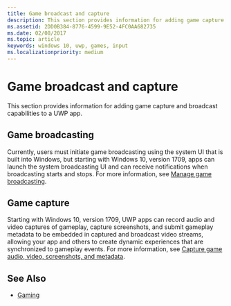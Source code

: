 ```yaml
---
title: Game broadcast and capture
description: This section provides information for adding game capture and broadcast capabilities to a UWP app.
ms.assetid: 2DD0B384-8776-4599-9E52-4FC0AA682735
ms.date: 02/08/2017
ms.topic: article
keywords: windows 10, uwp, games, input
ms.localizationpriority: medium
---
```

# Game broadcast and capture

This section provides information for adding game capture and broadcast capabilities to a UWP app.

## Game broadcasting
Currently, users must initiate game broadcasting using the system UI that is built into Windows, but starting with Windows 10, version 1709, apps can launch the system broadcasting UI and can receive notifications when broadcasting starts and stops. For more information, see [Manage game broadcasting](manage-game-broadcasting.md).

## Game capture
Starting with Windows 10, version 1709, UWP apps can record audio and video captures of gameplay, capture screenshots, and submit gameplay metadata to be embedded in captured and broadcast video streams, allowing your app and others to create dynamic experiences that are synchronized to gameplay events. For more information, see [Capture game audio, video, screenshots, and metadata](capture-game-audio-video-screenshots-and-metadata.md).



## See Also

* [Gaming](index.md)